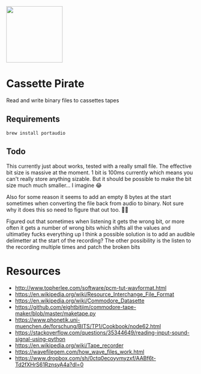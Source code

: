 <img src="https://i.imgur.com/bwaZ3hf.png" width="150px" />

# Cassette Pirate

Read and write binary files to cassettes tapes

## Requirements

```
brew install portaudio
```

## Todo

This currently just about works, tested with a really small file. The effective bit size is massive at the moment. 1 bit is 100ms currently which means you can't really store anything sizable. But it should be possible to make the bit size much much smaller... I imagine 😂

Also for some reason it seems to add an empty 8 bytes at the start sometimes when converting the file back from audio to binary. Not sure why it does this so need to figure that out too. 🤷‍♀️

Figured out that sometimes when listening it gets the wrong bit, or more often it gets a number of wrong bits which shifts all the values and ultimatley fucks everything up
I think a possible solution is to add an audible delimetter at the start of the recording? The other possibility is the listen to the recording multiple times and patch the broken bits

# Resources

- http://www.topherlee.com/software/pcm-tut-wavformat.html
- https://en.wikipedia.org/wiki/Resource_Interchange_File_Format
- https://en.wikipedia.org/wiki/Commodore_Datasette
- https://github.com/eightbitjim/commodore-tape-maker/blob/master/maketape.py
- https://www.phonetik.uni-muenchen.de/forschung/BITS/TP1/Cookbook/node62.html
- https://stackoverflow.com/questions/35344649/reading-input-sound-signal-using-python
- https://en.wikipedia.org/wiki/Tape_recorder
- https://wavefilegem.com/how_wave_files_work.html
- https://www.dropbox.com/sh/0ctq0ecoyvmyzxf/AABf6t-Td2fXHrS61RznsyA4a?dl=0
